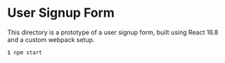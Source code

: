 # User Signup Form


This directory is a prototype of a user signup form, built using React 16.8 and a custom webpack setup.

```shell
$ npm start
```
